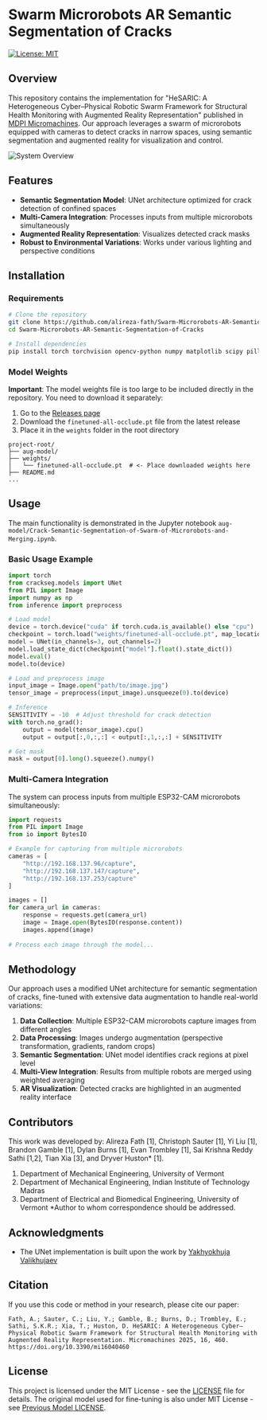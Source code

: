 # Swarm Microrobots AR Semantic Segmentation of Cracks

[![License: MIT](https://img.shields.io/badge/License-MIT-yellow.svg)](https://opensource.org/licenses/MIT)

## Overview

This repository contains the implementation for "HeSARIC: A Heterogeneous Cyber–Physical Robotic Swarm Framework for Structural Health Monitoring with Augmented Reality Representation" published in [MDPI Micromachines](https://www.mdpi.com/2072-666X/16/4/460). Our approach leverages a swarm of microrobots equipped with cameras to detect cracks in narrow spaces, using semantic segmentation and augmented reality for visualization and control.

![System Overview](https://www.mdpi.com/micromachines/micromachines-16-00460/article_deploy/html/images/micromachines-16-00460-g018-550.jpg)

## Features

- **Semantic Segmentation Model**: UNet architecture optimized for crack detection of confined spaces
- **Multi-Camera Integration**: Processes inputs from multiple microrobots simultaneously
- **Augmented Reality Representation**: Visualizes detected crack masks
- **Robust to Environmental Variations**: Works under various lighting and perspective conditions

## Installation

### Requirements

```bash
# Clone the repository
git clone https://github.com/alireza-fath/Swarm-Microrobots-AR-Semantic-Segmentation-of-Cracks.git
cd Swarm-Microrobots-AR-Semantic-Segmentation-of-Cracks

# Install dependencies
pip install torch torchvision opencv-python numpy matplotlib scipy pillow requests
```

### Model Weights

**Important**: The model weights file is too large to be included directly in the repository. You need to download it separately:

1. Go to the [Releases page](https://github.com/alireza-fath/Swarm-Microrobots-AR-Semantic-Segmentation-of-Cracks/releases)
2. Download the `finetuned-all-occlude.pt` file from the latest release
3. Place it in the `weights` folder in the root directory

```
project-root/
├── aug-model/
├── weights/
│   └── finetuned-all-occlude.pt  # <- Place downloaded weights here
├── README.md
...
```

## Usage

The main functionality is demonstrated in the Jupyter notebook `aug-model/Crack-Semantic-Segmentation-of-Swarm-of-Microrobots-and-Merging.ipynb`.

### Basic Usage Example

```python
import torch
from crackseg.models import UNet
from PIL import Image
import numpy as np
from inference import preprocess

# Load model
device = torch.device("cuda" if torch.cuda.is_available() else "cpu")
checkpoint = torch.load("weights/finetuned-all-occlude.pt", map_location=device)
model = UNet(in_channels=3, out_channels=2)
model.load_state_dict(checkpoint["model"].float().state_dict())
model.eval()
model.to(device)

# Load and preprocess image
input_image = Image.open("path/to/image.jpg")
tensor_image = preprocess(input_image).unsqueeze(0).to(device)

# Inference
SENSITIVITY = -10  # Adjust threshold for crack detection
with torch.no_grad():
    output = model(tensor_image).cpu()
    output = output[:,0,:,:] < output[:,1,:,:] + SENSITIVITY

# Get mask
mask = output[0].long().squeeze().numpy()
```

### Multi-Camera Integration

The system can process inputs from multiple ESP32-CAM microrobots simultaneously:

```python
import requests
from PIL import Image
from io import BytesIO

# Example for capturing from multiple microrobots
cameras = [
    "http://192.168.137.96/capture",
    "http://192.168.137.147/capture",
    "http://192.168.137.253/capture"
]

images = []
for camera_url in cameras:
    response = requests.get(camera_url)
    image = Image.open(BytesIO(response.content))
    images.append(image)
    
# Process each image through the model...
```

## Methodology

Our approach uses a modified UNet architecture for semantic segmentation of cracks, fine-tuned with extensive data augmentation to handle real-world variations:

1. **Data Collection**: Multiple ESP32-CAM microrobots capture images from different angles
2. **Data Processing**: Images undergo augmentation (perspective transformation, gradients, random crops)
3. **Semantic Segmentation**: UNet model identifies crack regions at pixel level
4. **Multi-View Integration**: Results from multiple robots are merged using weighted averaging
5. **AR Visualization**: Detected cracks are highlighted in an augmented reality interface

## Contributors

This work was developed by:
Alireza Fath [1], Christoph Sauter [1], Yi Liu [1], Brandon Gamble [1], Dylan Burns [1], Evan Trombley [1], Sai Krishna Reddy Sathi [1,2], Tian Xia [3], and Dryver Huston* [1].

1. Department of Mechanical Engineering, University of Vermont
2. Department of Mechanical Engineering, Indian Institute of Technology Madras
3. Department of Electrical and Biomedical Engineering, University of Vermont
*Author to whom correspondence should be addressed.

## Acknowledgments

- The UNet implementation is built upon the work by [Yakhyokhuja Valikhujaev](https://github.com/yakupov/crackseg)


## Citation

If you use this code or method in your research, please cite our paper:

```
Fath, A.; Sauter, C.; Liu, Y.; Gamble, B.; Burns, D.; Trombley, E.; Sathi, S.K.R.; Xia, T.; Huston, D. HeSARIC: A Heterogeneous Cyber–Physical Robotic Swarm Framework for Structural Health Monitoring with Augmented Reality Representation. Micromachines 2025, 16, 460. https://doi.org/10.3390/mi16040460
```

## License

This project is licensed under the MIT License - see the [LICENSE](LICENSE) file for details.
The original model used for fine-tuning is also under MIT License - see [Previous Model LICENSE](aug-model/Previous%20Model%20LICENSE).
